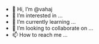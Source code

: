 - 👋 Hi, I’m @vahaj
- 👀 I’m interested in ...
- 🌱 I’m currently learning ...
- 💞️ I’m looking to collaborate on ...
- 📫 How to reach me ...

<!---
vahaj/vahaj is a ✨ special ✨ repository because its `README.md` (this file) appears on your GitHub profile.
You can click the Preview link to take a look at your changes.
--->
